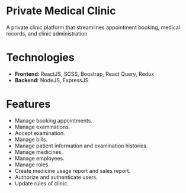 # Private Medical Clinic
A private clinic platform that streamlines appointment booking, medical records, and clinic administration

# Technologies
<ul>
  <li><b>Frontend: </b> ReactJS, SCSS, Boostrap, React Query, Redux</li>
    <li><b>Backend:</b> NodeJS, ExpressJS</li>
</ul>

# Features
<ul>
  <li>Manage booking appointments.</li>
  <li>Manage examinations.</li>
<li>Accept examination.</li>
  <li>Manage bills.</li>
   <li>Manage patient information and examination histories.</li>
  <li>Manage medicines.</li>
  <li>Manage employees.</li>
  <li>Manage roles.</li>
  <li>Create medicine usage report and sales report.</li>
  <li>Authorize and authenticate users.</li>
  <li>Update rules of clinic.</li>
</ul>
















